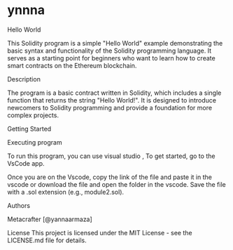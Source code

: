 # ynnna
Hello World

This Solidity program is a simple "Hello World" example demonstrating the basic syntax and functionality of the Solidity programming language. It serves as a starting point for beginners who want to learn how to create smart contracts on the Ethereum blockchain.

Description

The program is a basic contract written in Solidity, which includes a single function that returns the string "Hello World!". It is designed to introduce newcomers to Solidity programming and provide a foundation for more complex projects.

Getting Started

Executing program

To run this program, you can use visual studio , To get started, go to the VsCode app.

Once you are on the Vscode, copy the link of the file and paste it in the vscode or download the file and open the folder in the vscode. Save the file with a .sol extension (e.g., module2.sol).

Authors

Metacrafter 
[@yannaarmaza]

License
This project is licensed under the MIT License - see the LICENSE.md file for details.
